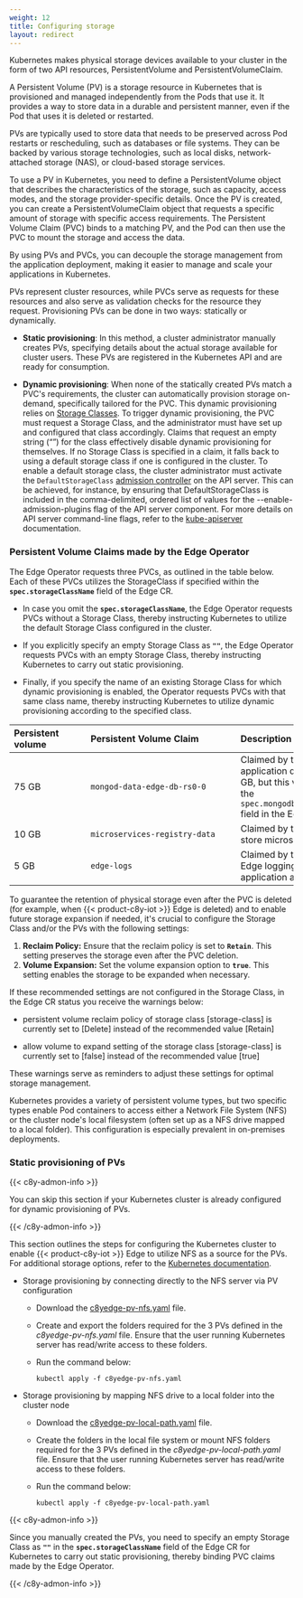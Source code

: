 ```yaml
---
weight: 12
title: Configuring storage
layout: redirect
---
```


Kubernetes makes physical storage devices available to your cluster in the form of two API resources, PersistentVolume and PersistentVolumeClaim. 

A Persistent Volume (PV) is a storage resource in Kubernetes that is provisioned and managed independently from the Pods that use it. It provides a way to store data in a durable and persistent manner, even if the Pod that uses it is deleted or restarted.

PVs are typically used to store data that needs to be preserved across Pod restarts or rescheduling, such as databases or file systems. They can be backed by various storage technologies, such as local disks, network-attached storage (NAS), or cloud-based storage services.

To use a PV in Kubernetes, you need to define a PersistentVolume object that describes the characteristics of the storage, such as capacity, access modes, and the storage provider-specific details. Once the PV is created, you can create a PersistentVolumeClaim object that requests a specific amount of storage with specific access requirements. The Persistent Volume Claim (PVC) binds to a matching PV, and the Pod can then use the PVC to mount the storage and access the data.

By using PVs and PVCs, you can decouple the storage management from the application deployment, making it easier to manage and scale your applications in Kubernetes.

PVs represent cluster resources, while PVCs serve as requests for these resources and also serve as validation checks for the resource they request. Provisioning PVs can be done in two ways: statically or dynamically.

- **Static provisioning**: In this method, a cluster administrator manually creates PVs, specifying details about the actual storage available for cluster users. These PVs are registered in the Kubernetes API and are ready for consumption.

- **Dynamic provisioning**: When none of the statically created PVs match a PVC's requirements, the cluster can automatically provision storage on-demand, specifically tailored for the PVC. This dynamic provisioning relies on [Storage Classes](https://kubernetes.io/docs/concepts/storage/storage-classes/). To trigger dynamic provisioning, the PVC must request a Storage Class, and the administrator must have set up and configured that class accordingly. Claims that request an empty string (“”) for the class effectively disable dynamic provisioning for themselves. If no Storage Class is specified in a claim, it falls back to using a default storage class if one is configured in the cluster. To enable a default storage class, the cluster administrator must activate the `DefaultStorageClass` [admission controller](https://kubernetes.io/docs/reference/access-authn-authz/admission-controllers/#defaultstorageclass) on the API server. This can be achieved, for instance, by ensuring that DefaultStorageClass is included in the comma-delimited, ordered list of values for the --enable-admission-plugins flag of the API server component. For more details on API server command-line flags, refer to the [kube-apiserver](https://kubernetes.io/docs/reference/command-line-tools-reference/kube-apiserver/) documentation.

### Persistent Volume Claims made by the Edge Operator

The Edge Operator requests three PVCs, as outlined in the table below. Each of these PVCs utilizes the StorageClass if specified within the **`spec.storageClassName`** field of the Edge CR.

- In case you omit the **`spec.storageClassName`**, the Edge Operator requests PVCs without a Storage Class, thereby instructing Kubernetes to utilize the default Storage Class configured in the cluster.

- If you explicitly specify an empty Storage Class as **`""`**, the Edge Operator requests PVCs with an empty Storage Class, thereby instructing Kubernetes to carry out static provisioning.

- Finally, if you specify the name of an existing Storage Class for which dynamic provisioning is enabled, the Operator requests PVCs with that same class name, thereby instructing Kubernetes to utilize dynamic provisioning according to the specified class.

|<div style="width:120px">Persistent volume</div>|<div style="width:250px">Persistent Volume Claim</div>|Description
|:---|:---|:---
|75 GB|`mongod-data-edge-db-rs0-0`|Claimed by the MongoDB server to retain application data. The default size is 75 GB, but this value can be adjusted using the `spec.mongodb.resources.requests.storage` field in the Edge CR file.
|10 GB|`microservices-registry-data`|Claimed by the private docker registry to store microservice images.
|5 GB|`edge-logs`|Claimed by the {{< product-c8y-iot >}} Edge logging component to store the application and system logs.

To guarantee the retention of physical storage even after the PVC is deleted (for example, when {{< product-c8y-iot >}} Edge is deleted) and to enable future storage expansion if needed, it's crucial to configure the Storage Class and/or the PVs with the following settings:

1. **Reclaim Policy:** Ensure that the reclaim policy is set to **`Retain`**. This setting preserves the storage even after the PVC deletion.
2. **Volume Expansion:** Set the volume expansion option to **`true`**. This setting enables the storage to be expanded when necessary.

If these recommended settings are not configured in the Storage Class, in the Edge CR status you receive the warnings below: 

- persistent volume reclaim policy of storage class [storage-class] is currently set to [Delete] instead of the recommended value [Retain]

- allow volume to expand setting of the storage class [storage-class] is currently set to [false] instead of the recommended value [true]

These warnings serve as reminders to adjust these settings for optimal storage management. 

Kubernetes provides a variety of persistent volume types, but two specific types enable Pod containers to access either a Network File System (NFS) or the cluster node's local filesystem (often set up as a NFS drive mapped to a local folder). This configuration is especially prevalent in on-premises deployments.

### Static provisioning of PVs

{{< c8y-admon-info >}}

You can skip this section if your Kubernetes cluster is already configured for dynamic provisioning of PVs.

{{< /c8y-admon-info >}} 

This section outlines the steps for configuring the Kubernetes cluster to enable {{< product-c8y-iot >}} Edge to utilize NFS as a source for the PVs. For additional storage options, refer to the [Kubernetes documentation](https://kubernetes.io/docs/concepts/storage/persistent-volumes/).

- Storage provisioning by connecting directly to the NFS server via PV configuration

  - Download the [c8yedge-pv-nfs.yaml](/files/edge-k8s/c8yedge-pv-nfs.yaml) file.

  - Create and export the folders required for the 3 PVs defined in the *c8yedge-pv-nfs.yaml* file. Ensure that the user running Kubernetes server has read/write access to these folders.

  - Run the command below:
    ```shell
    kubectl apply -f c8yedge-pv-nfs.yaml
    ```

- Storage provisioning by mapping NFS drive to a local folder into the cluster node

  - Download the [c8yedge-pv-local-path.yaml](/files/edge-k8s/c8yedge-pv-local-path.yaml) file.

  - Create the folders in the local file system or mount NFS folders required for the 3 PVs defined in the *c8yedge-pv-local-path.yaml* file. Ensure that the user running Kubernetes server has read/write access to these folders.

  -  Run the command below:
    
     ```shell
     kubectl apply -f c8yedge-pv-local-path.yaml
     ```

{{< c8y-admon-info >}}

Since you manually created the PVs, you need to specify an empty Storage Class as **`""`** in the **`spec.storageClassName`** field of the Edge CR for Kubernetes to carry out static provisioning, thereby binding PVC claims made by the Edge Operator.

{{< /c8y-admon-info >}}
